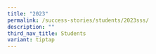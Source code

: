 ```yaml
---
title: "2023"
permalink: /success-stories/students/2023sss/
description: ""
third_nav_title: Students
variant: tiptap
---
```

<p></p>